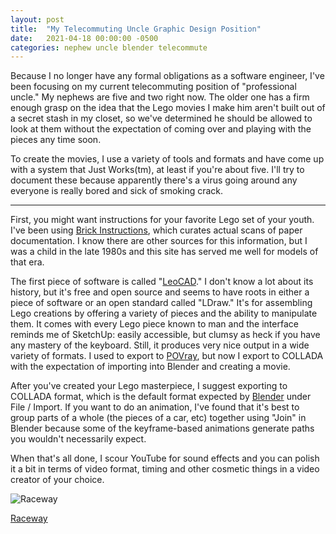 ```yaml
---
layout: post
title:  "My Telecommuting Uncle Graphic Design Position"
date:   2021-04-18 00:00:00 -0500
categories: nephew uncle blender telecommute 
---
```


Because I no longer have any formal obligations as a software engineer, I've been focusing on my current telecommuting position of "professional uncle."  My nephews are five and two right now.  The older one has a firm enough grasp on the idea that the Lego movies I make him aren't built out of a secret stash in my closet, so we've determined he should be allowed to look at them without the expectation of coming over and playing with the pieces any time soon.

To create the movies, I use a variety of tools and formats and have come up with a system that Just Works(tm), at least if you're about five.  I'll try to document these because apparently there's a virus going around any everyone is really bored and sick of smoking crack.

---

First, you might want instructions for your favorite Lego set of your youth.  I've been using [Brick Instructions](https://lego.brickinstructions.com/), which curates actual scans of paper documentation.  I know there are other sources for this information, but I was a child in the late 1980s and this site has served me well for models of that era.


The first piece of software is called "[LeoCAD](https://leocad.org/)."  I don't know a lot about its history, but it's free and open source and seems to have roots in either a piece of software or an open standard called "LDraw."  It's for assembling Lego creations by offering a variety of pieces and the ability to manipulate them. 
 It comes with every Lego piece known to man and the interface reminds me of SketchUp: easily accessible, but clumsy as heck if you have any mastery of the keyboard.  Still, it produces very nice output in a wide variety of formats.  I used to export to [POVray](https://www.povray.org), but now I export to COLLADA with the expectation of importing into Blender and creating a movie.

After you've created your Lego masterpiece, I suggest exporting to COLLADA format, which is the default format expected by [Blender](https://blender.org) under File / Import.  If you want to do an animation, I've found that it's best to group parts of a whole (the pieces of a car, etc) together using "Join" in Blender because some of the keyframe-based animations generate paths you wouldn't necessarily expect.

When that's all done, I scour YouTube for sound effects and you can polish it a bit in terms of video format, timing and other cosmetic things in a video creator of your choice.


![Raceway](https://i.ytimg.com/an_webp/eb5AVRysgfY/mqdefault_6s.webp?du=3000&sqp=CMil7oMG&rs=AOn4CLAJvGJ69rXRjcvvASV4nEn44bnA3w)

[Raceway](https://www.youtube.com/watch?v=eb5AVRysgfY)
